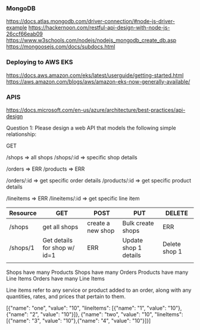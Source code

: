 ### MongoDB 
https://docs.atlas.mongodb.com/driver-connection/#node-js-driver-example
https://hackernoon.com/restful-api-design-with-node-js-26ccf66eab09
https://www.w3schools.com/nodejs/nodejs_mongodb_create_db.asp
https://mongoosejs.com/docs/subdocs.html

### Deploying to AWS EKS
https://docs.aws.amazon.com/eks/latest/userguide/getting-started.html
https://aws.amazon.com/blogs/aws/amazon-eks-now-generally-available/

### APIS
https://docs.microsoft.com/en-us/azure/architecture/best-practices/api-design

Question 1: Please design a web API that models the following simple relationship: 

GET 

/shops => all shops
/shops/:id => specific shop details

/orders => ERR
/products => ERR

/orders/:id => get specific order details
/products/:id => get specific product details

/lineitems => ERR
/lineitems/:id => get specific line item


| Resource | GET                          | POST              | PUT                   | DELETE        |
|----------|------------------------------|-------------------|-----------------------|---------------|
| /shops   | get all shops                | create a new shop | Bulk create shops     | ERR           |
| /shops/1 | Get details for shop w/ id=1 | ERR               | Update shop 1 details | Delete shop 1 |
|          |                              |                   |                       |               |

Shops have many Products 
Shops have many Orders
Products have many Line Items
Orders have many Line Items

Line items refer to any service or product added to an order, along with any quantities, rates, and prices that pertain to them.


[{"name": "one", "value": "10", "lineItems": [{"name": "1", "value": "10"},{"name": "2", "value": "10"}]},
{"name": "two", "value": "10", "lineItems": [{"name": "3", "value": "10"},{"name": "4", "value": "10"}]}]
